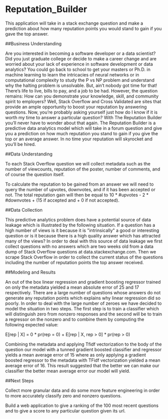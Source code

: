 # Reputation_Builder

This application will take in a stack exchange question and make a prediction about how many reputation points you would
stand to gain if you gave the top answer.

##Business Understanding

Are you interested in becoming a software developer or a data scientist?  Did you just graduate college or decide to make a career change and are worried about your lack of experience in software development or data analytics?  You could go back to school to get your masters or Ph.D. in machine learning to learn the intricacies of neural networks or in computational complexity to study the P vs NP problem and understand why the halting problem is unsolvable.  But, ain’t nobody got time for that!  There’s life to live, bills to pay, and a job to be had.  However, the question remains:  How can you demonstrate your knowledge, skill, and community spirit to employers?  Well, Stack Overflow and Cross Validated are sites that provide an ample opportunity to boost your reputation by answering questions.  Now, you’re probably asking yourself just how do I know if it is worth my time to answer a particular question?  With The Reputation Builder you’ll never have to wonder about that again.  The Reputation Builder is a predictive data analytics model which will take in a forum question and give you a prediction on how much reputation you stand to gain if you give the top or an average answer.  In no time your reputation will skyrocket and you’ll be hired.

##Data Understanding

To each Stack Overflow question we will collect metadata such as the number of viewcounts, reputation of the poster, number of comments, and of course the question itself.

To calculate the reputation to be gained from an answer we will need to query the number of upvotes, downvotes, and if it has been accepted or not.  The total reputation gain will then be equal to 10 * #upvotes - 2 * #downvotes + (15 if accepted and + 0 if not accepted).

##Data Collection

This predictive analytics problem does have a potential source of data leakage which is illustrated by the following situation.  If a question has a high number of views is it because it is "intrinsically" a good or interesting question or is it because there is a high quality answer which has attracted many of the views?  In order to deal with this source of data leakage we first collect questions with no answers which are two weeks old from a data dump of Stack Overflow questions at data.stackexchange.com.  Then we scrape Stack Overflow in order to collect the current status of the questions including the number of reputation points the top answer received.

##Modeling and Results

An out of the box linear regression and gradient boosting regressor trained on only the metadata yielded a mean absolute error of 25 and 17 respectively.  There are a large number of questions whose answers do not generate any reputation points which explains why linear regression did so poorly.  In order to deal with the large number of zeroes we have decided to model the situation in two steps.  The first step is to train a classifier which will distinguish zero from nonzero responses and the second will be to train a regressor on the nonzero and to combine them by computing the following expected value:

E[rep | X] = 0 * pr(rep = 0) + E[rep | X, rep > 0] * pr(rep > 0)

Combining the metadata and applying Tfidf vectorization to the body of the question our model with a tunned gradient boosted classifier and regressor yields a mean average error of 15 where as only applying a gradient boosted regressor to the metadata with TFidf vectorization yielded a mean average error of 16.  This result suggested that the better we can make our classifier the better mean average error our model will yield.

##Next Steps

Collect more granular data and do some more feature engineering in order to more accurately classify zero and nonzero questions.

Build a web application to give a ranking of the 100 most recent questions and to give a score to any particular question given its url.
